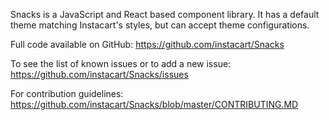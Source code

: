 Snacks is a JavaScript and React based component library. It has a default theme matching Instacart's styles, but can accept theme configurations.

Full code available on GitHub: https://github.com/instacart/Snacks

To see the list of known issues or to add a new issue: https://github.com/instacart/Snacks/issues

For contribution guidelines: https://github.com/instacart/Snacks/blob/master/CONTRIBUTING.MD
